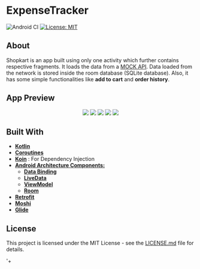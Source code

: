 # ExpenseTracker

![Android CI](https://github.com/siddheshkothadi/Shopkart/workflows/Android%20CI/badge.svg)
[![License: MIT](https://img.shields.io/badge/License-MIT-yellow.svg)](https://opensource.org/licenses/MIT)

## About

<p>
  Shopkart is an app built using only one activity which further contains respective fragments.
  It loads the data from a <a href="https://github.com/siddheshkothadi/APIData" target="_blank">MOCK API</a>.
  Data loaded from the network is stored inside the room database (SQLite database).
  Also, it has some simple functionalities like <b>add to cart</b> and <b>order history</b>.
</p>

## App Preview

<p align="center">
<span align="center">
  <img src="https://media.giphy.com/media/3EbSLrinWzIz1Ziz41/giphy.gif"/>
  <img src="https://media.giphy.com/media/8EiLRA7kIE2fBuVOph/giphy.gif"/>
  <img src="https://media.giphy.com/media/XdKnTXDqnXBNBETqNq/giphy.gif"/>
  <img src="https://media.giphy.com/media/Gdx8d18HOHvLflIxHf/giphy.gif"/>
  <img src="https://media.giphy.com/media/DQ81IeAkqmbFQzSWXC/giphy.gif"/>
</span>
</p>

## Built With

<ul>
  <li><a href="https://kotlinlang.org/docs/reference/android-overview.html"><b>Kotlin</b></a></li>
  <li><a href="https://developer.android.com/kotlin/coroutines"><b>Coroutines</b></a></li>
  <li><a href="https://insert-koin.io/"><b>Koin</b></a> : For Dependency Injection</li>
  <li><a href="https://developer.android.com/jetpack/docs/guide"><b>Android Architecture Components:</b></a>
    <ul>
      <li><a href="https://developer.android.com/topic/libraries/data-binding"><b>Data Binding</b></a></li>
      <li><a href="https://developer.android.com/topic/libraries/architecture/livedata"><b>LiveData</b></a></li>
      <li><a href="https://developer.android.com/reference/androidx/lifecycle/ViewModel"><b>ViewModel</b></a></li>
      <li><a href="https://developer.android.com/topic/libraries/architecture/room"><b>Room</b></a></li>
    </ul>
  </li>
  <li><a href="https://square.github.io/retrofit/"><b>Retrofit</b></a></li>
  <li><a href="https://github.com/square/moshi"><b>Moshi</b></a></li>
  <li><a href="https://github.com/bumptech/glide"><b>Glide</b></a></li>
</ul>

## License

<p>
  This project is licensed under the MIT License - see the <a href="https://github.com/siddheshkothadi/Shopkart/blob/master/LICENSE.md">LICENSE.md</a> file for details.
</p>
'+
